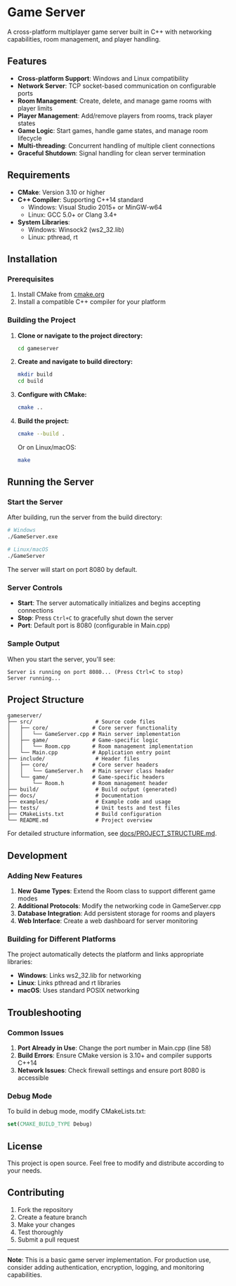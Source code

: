 # Game Server

A cross-platform multiplayer game server built in C++ with networking capabilities, room management, and player handling.

## Features

- **Cross-platform Support**: Windows and Linux compatibility
- **Network Server**: TCP socket-based communication on configurable ports
- **Room Management**: Create, delete, and manage game rooms with player limits
- **Player Management**: Add/remove players from rooms, track player states
- **Game Logic**: Start games, handle game states, and manage room lifecycle
- **Multi-threading**: Concurrent handling of multiple client connections
- **Graceful Shutdown**: Signal handling for clean server termination

## Requirements

- **CMake**: Version 3.10 or higher
- **C++ Compiler**: Supporting C++14 standard
  - Windows: Visual Studio 2015+ or MinGW-w64
  - Linux: GCC 5.0+ or Clang 3.4+
- **System Libraries**:
  - Windows: Winsock2 (ws2_32.lib)
  - Linux: pthread, rt

## Installation

### Prerequisites

1. Install CMake from [cmake.org](https://cmake.org/download/)
2. Install a compatible C++ compiler for your platform

### Building the Project

1. **Clone or navigate to the project directory:**
   ```bash
   cd gameserver
   ```

2. **Create and navigate to build directory:**
   ```bash
   mkdir build
   cd build
   ```

3. **Configure with CMake:**
   ```bash
   cmake ..
   ```

4. **Build the project:**
   ```bash
   cmake --build .
   ```

   Or on Linux/macOS:
   ```bash
   make
   ```

## Running the Server

### Start the Server

After building, run the server from the build directory:

```bash
# Windows
./GameServer.exe

# Linux/macOS
./GameServer
```

The server will start on port 8080 by default.

### Server Controls

- **Start**: The server automatically initializes and begins accepting connections
- **Stop**: Press `Ctrl+C` to gracefully shut down the server
- **Port**: Default port is 8080 (configurable in Main.cpp)

### Sample Output

When you start the server, you'll see:
```
Server is running on port 8080... (Press Ctrl+C to stop)
Server running...
```

## Project Structure

```
gameserver/
├── src/                    # Source code files
│   ├── core/              # Core server functionality
│   │   └── GameServer.cpp # Main server implementation
│   ├── game/              # Game-specific logic
│   │   └── Room.cpp       # Room management implementation
│   └── Main.cpp           # Application entry point
├── include/                # Header files
│   ├── core/              # Core server headers
│   │   └── GameServer.h   # Main server class header
│   └── game/              # Game-specific headers
│       └── Room.h         # Room management header
├── build/                  # Build output (generated)
├── docs/                   # Documentation
├── examples/               # Example code and usage
├── tests/                  # Unit tests and test files
├── CMakeLists.txt          # Build configuration
└── README.md               # Project overview
```

For detailed structure information, see [docs/PROJECT_STRUCTURE.md](docs/PROJECT_STRUCTURE.md).

## Development

### Adding New Features

1. **New Game Types**: Extend the Room class to support different game modes
2. **Additional Protocols**: Modify the networking code in GameServer.cpp
3. **Database Integration**: Add persistent storage for rooms and players
4. **Web Interface**: Create a web dashboard for server monitoring

### Building for Different Platforms

The project automatically detects the platform and links appropriate libraries:
- **Windows**: Links ws2_32.lib for networking
- **Linux**: Links pthread and rt libraries
- **macOS**: Uses standard POSIX networking

## Troubleshooting

### Common Issues

1. **Port Already in Use**: Change the port number in Main.cpp (line 58)
2. **Build Errors**: Ensure CMake version is 3.10+ and compiler supports C++14
3. **Network Issues**: Check firewall settings and ensure port 8080 is accessible

### Debug Mode

To build in debug mode, modify CMakeLists.txt:
```cmake
set(CMAKE_BUILD_TYPE Debug)
```

## License

This project is open source. Feel free to modify and distribute according to your needs.

## Contributing

1. Fork the repository
2. Create a feature branch
3. Make your changes
4. Test thoroughly
5. Submit a pull request

---

**Note**: This is a basic game server implementation. For production use, consider adding authentication, encryption, logging, and monitoring capabilities.

